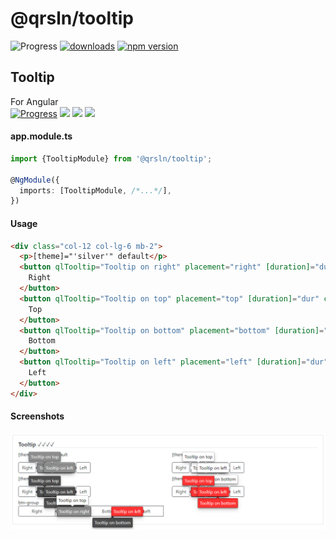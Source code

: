 # @qrsln/tooltip

![Progress](https://img.shields.io/badge/Progress-✔✔✔✔☐‌‌‌‌‌‌‌-blue)
[![downloads](https://img.shields.io/npm/dm/@qrsln/tooltip.svg)](https://npmcharts.com/compare/@qrsln/tooltip?minimal=true)
[![npm version](https://badge.fury.io/js/%40qrsln%2Ftooltip.svg)](https://badge.fury.io/js/%40qrsln%2Ftooltip)

## Tooltip

For Angular  
[![Progress](https://img.shields.io/badge/Demo-✔✔✔✔☐‌‌‌‌‌‌‌-blue)](https://krsln.github.io/NgLootBox/Libraries/Tooltip)
[![](https://img.shields.io/badge/Main-readme‌‌‌‌‌‌‌-white)](../readme.md)
[![](https://img.shields.io/badge/readme‌‌‌‌‌‌‌-white)](Docs/readme.md)
[![](https://img.shields.io/badge/usage‌‌‌‌‌‌‌-orange)](Docs/usage.md)

#### app.module.ts

```typescript
import {TooltipModule} from '@qrsln/tooltip';

@NgModule({
  imports: [TooltipModule, /*...*/],
})
```  

#### Usage

```html
<div class="col-12 col-lg-6 mb-2">
  <p>[theme]="'silver'" default</p>
  <button qlTooltip="Tooltip on right" placement="right" [duration]="dur" class="btn btn-outline-dark mr-1">
    Right
  </button>
  <button qlTooltip="Tooltip on top" placement="top" [duration]="dur" class="btn btn-outline-dark mr-1">
    Top
  </button>
  <button qlTooltip="Tooltip on bottom" placement="bottom" [duration]="dur" class="btn btn-outline-dark mr-1">
    Bottom
  </button>
  <button qlTooltip="Tooltip on left" placement="left" [duration]="dur" class="btn btn-outline-dark mr-1">
    Left
  </button>
</div>
``` 

#### Screenshots

![](Docs/Screenshots/Tooltip.png "Tooltip")
